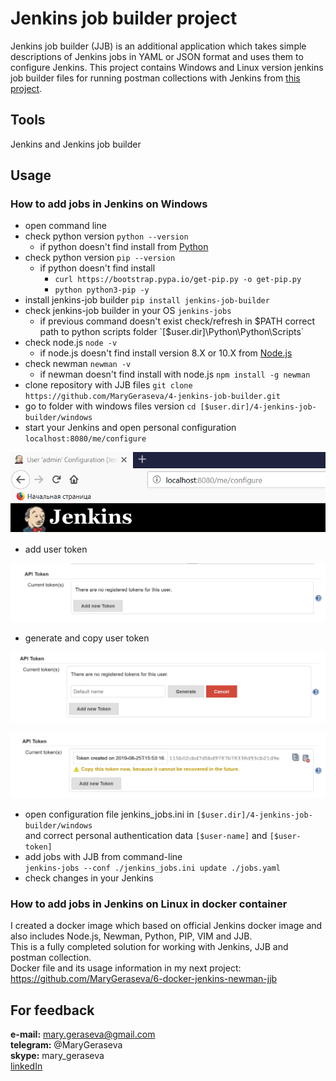 # Jenkins job builder project

Jenkins job builder (JJB) is an additional application which takes simple descriptions of Jenkins jobs in YAML or JSON format and uses them to configure Jenkins.
This project contains Windows and Linux version jenkins job builder files for running postman collections with Jenkins from [this project](https://github.com/MaryGeraseva/5-postman-api-tests).

## Tools
Jenkins and Jenkins job builder

## Usage

### How to add jobs in Jenkins on Windows
* open command line
* check python version `python --version`
  * if python doesn't find install from [Python](https://www.python.org/downloads/)
* check python version `pip --version`
   * if python doesn't find install   
     * `curl https://bootstrap.pypa.io/get-pip.py -o get-pip.py`   
     * `python python3-pip -y`
* install jenkins-job builder `pip install jenkins-job-builder`
* check jenkins-job builder in your OS `jenkins-jobs`
  * if previous command doesn't exist check/refresh in $PATH correct path to python scripts folder `[$user.dir]\Python\Python<version>\Scripts`
* check node.js `node -v`
  * if node.js doesn't find install version 8.X or 10.X from [Node.js](https://nodejs.org/en/)
* check newman `newman -v`
  * if newman doesn't find install with node.js `npm install -g newman`
* clone repository with JJB files `git clone https://github.com/MaryGeraseva/4-jenkins-job-builder.git`
* go to folder with windows files version `cd [$user.dir]/4-jenkins-job-builder/windows`
* start your Jenkins and open personal configuration `localhost:8080/me/configure`

![alt text](https://github.com/MaryGeraseva/screenshots/blob/master/configure.png)

* add user token

![alt text](https://github.com/MaryGeraseva/screenshots/blob/master/add%20token.png)

* generate and copy user token

![alt text](https://github.com/MaryGeraseva/screenshots/blob/master/generate%20tocken.png)

![alt text](https://github.com/MaryGeraseva/screenshots/blob/master/copy%20tocken.png)

* open configuration file jenkins_jobs.ini in `[$user.dir]/4-jenkins-job-builder/windows`  
and correct personal authentication data `[$user-name]` and `[$user-token]`
* add jobs with JJB from command-line  
`jenkins-jobs --conf ./jenkins_jobs.ini update ./jobs.yaml`
* check changes in your Jenkins

### How to add jobs in Jenkins on Linux in docker container
I created a docker image which based on official Jenkins docker image and also includes Node.js, Newman, Python, PIP, VIM and JJB.     
This is a fully completed solution for working with Jenkins, JJB and postman collection.  
Docker file and its usage information in my next project:  
https://github.com/MaryGeraseva/6-docker-jenkins-newman-jjb


## For feedback
**e-mail:** mary.geraseva@gmail.com  
**telegram:** @MaryGeraseva  
**skype:** mary_geraseva  
[linkedIn](https://www.linkedin.com/in/maria-geraseva/)
